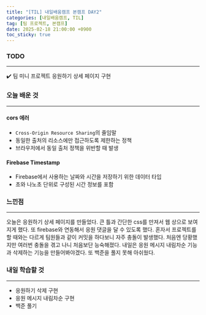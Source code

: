 ```yaml
---
title: "[TIL] 내일배움캠프 본캠프 DAY2"
categories: [내일배움캠프, TIL]
tag: [팀 프로젝트, 본캠프]
date: 2025-02-18 21:00:00 +0900
toc_sticky: true
---
```

### TODO
***
✔️ 팀 미니 프로젝트 응원하기 상세 페이지 구현

### 오늘 배운 것
***
#### cors 에러
- `Cross-Origin Resource Sharing`의 줄임말
- 동일한 출처의 리소스에만 접근하도록 제한하는 정책
- 브라우저에서 동일 출처 정책을 위반할 때 발생

#### Firebase Timestamp
- Firebase에서 사용하는 날짜와 시간을 저장하기 위한 데이터 타입
- 초와 나노초 단위로 구성된 시간 정보를 포함

### 느낀점
***
오늘은 응원하기 상세 페이지를 만들었다. 큰 틀과 간단한 css를 만져서 웹 상으로 보여지게 했다. 또 firebase와 연동해서 응원 댓글을 달 수 있도록 했다. 혼자서 프로젝트를 할 때와는 다르게 팀원들과 같이 커밋을 하다보니 자주 충돌이 발생했다. 처음엔 당황했지만 여러번 충돌을 겪고 나니 처음보단 능숙해졌다. 내일은 응원 메시지 내림차순 기능과 삭제하는 기능을 만들어봐야겠다. 또 백준을 풀지 못해 아쉬웠다.

### 내일 학습할 것
***
- 응원하기 삭제 구현
- 응원 메시지 내림차순 구현
- 백준 풀기
